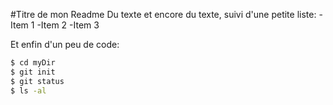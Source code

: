 #Titre de mon Readme
Du texte et encore du texte, suivi d'une petite liste:
	-Item 1
	-Item 2
	-Item 3

Et enfin d'un peu de code:
```sh
$ cd myDir
$ git init
$ git status
$ ls -al
```
